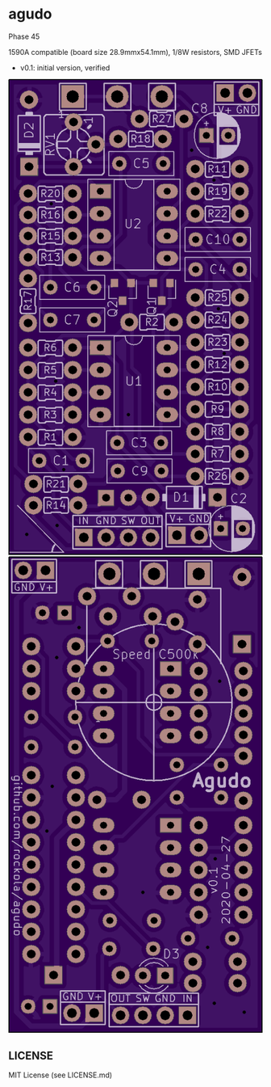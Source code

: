 # agudo
Phase 45

1590A compatible (board size 28.9mmx54.1mm), 1/8W resistors, SMD JFETs

* v0.1: initial version, verified

![Front](https://raw.githubusercontent.com/rockola/agudo/master/images/agudo-front.png)
![Back](https://raw.githubusercontent.com/rockola/agudo/master/images/agudo-back.png)

## LICENSE

MIT License (see LICENSE.md)
